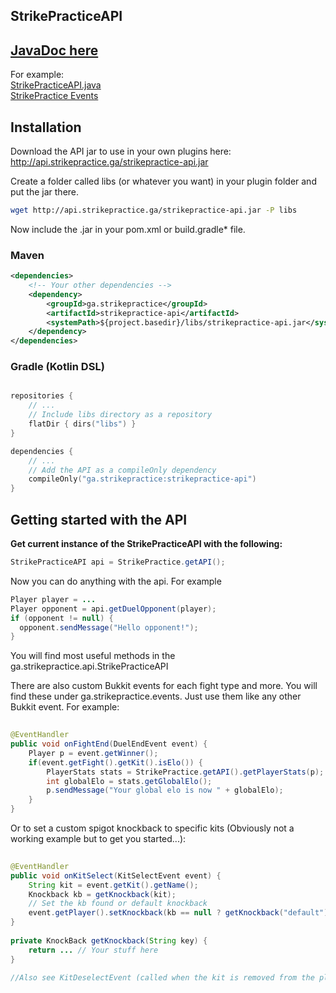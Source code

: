 ## StrikePracticeAPI


## [JavaDoc here](http://api.strikepractice.ga/)

For example:  
[StrikePracticeAPI.java](https://api.strikepractice.ga/doc/ga/strikepractice/api/StrikePracticeAPI.html)  
[StrikePractice Events](https://api.strikepractice.ga/doc/ga/strikepractice/events/package-summary.html)


## Installation

Download the API jar to use in your own plugins here:
<http://api.strikepractice.ga/strikepractice-api.jar>

Create a folder called libs (or whatever you want) in your plugin folder and put the jar there.

```sh
wget http://api.strikepractice.ga/strikepractice-api.jar -P libs
```

Now include the .jar in your pom.xml or build.gradle* file.

### Maven

```xml
<dependencies>
    <!-- Your other dependencies -->
    <dependency>
        <groupId>ga.strikepractice</groupId>
        <artifactId>strikepractice-api</artifactId>
        <systemPath>${project.basedir}/libs/strikepractice-api.jar</systemPath>
    </dependency>
</dependencies>
```

### Gradle (Kotlin DSL)

```kotlin

repositories {
    // ...
    // Include libs directory as a repository
    flatDir { dirs("libs") }
}

dependencies {
    // ...
    // Add the API as a compileOnly dependency
    compileOnly("ga.strikepractice:strikepractice-api")
}
```

## Getting started with the API

**Get current instance of the StrikePracticeAPI with the following:**

```java
StrikePracticeAPI api = StrikePractice.getAPI();
```
Now you can do anything with the api. For example

```java
Player player = ...
Player opponent = api.getDuelOpponent(player);
if (opponent != null) {
  opponent.sendMessage("Hello opponent!");
}
```

You will find most useful methods in the ga.strikepractice.api.StrikePracticeAPI

There are also custom Bukkit events for each fight type and more. You will find these under ga.strikepractice.events. Just use them like any other Bukkit event.
For example:
```java
    
@EventHandler
public void onFightEnd(DuelEndEvent event) {
    Player p = event.getWinner();
    if(event.getFight().getKit().isElo()) {
        PlayerStats stats = StrikePractice.getAPI().getPlayerStats(p);
        int globalElo = stats.getGlobalElo();
        p.sendMessage("Your global elo is now " + globalElo);
    }
}
```

Or to set a custom spigot knockback to specific kits
(Obviously not a working example but to get you started...):

```java
    
@EventHandler
public void onKitSelect(KitSelectEvent event) {
    String kit = event.getKit().getName();
    Knockback kb = getKnockback(kit);
    // Set the kb found or default knockback
    event.getPlayer().setKnockback(kb == null ? getKnockback("default") : kb);
}
    
private KnockBack getKnockback(String key) {
    return ... // Your stuff here
}
    
//Also see KitDeselectEvent (called when the kit is removed from the player)
```
